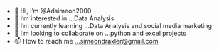 - 👋 Hi, I’m @Adsimeon2000
- 👀 I’m interested in ...Data Analysis
- 🌱 I’m currently learning ...Data Analysis and social media marketing
- 💞️ I’m looking to collaborate on ...python and excel projects
- 📫 How to reach me ...simeondraxler@gmail.com

<!---
Adsimeon2000/Adsimeon2000 is a ✨ special ✨ repository because its `README.md` (this file) appears on your GitHub profile.
You can click the Preview link to take a look at your changes.
--->
